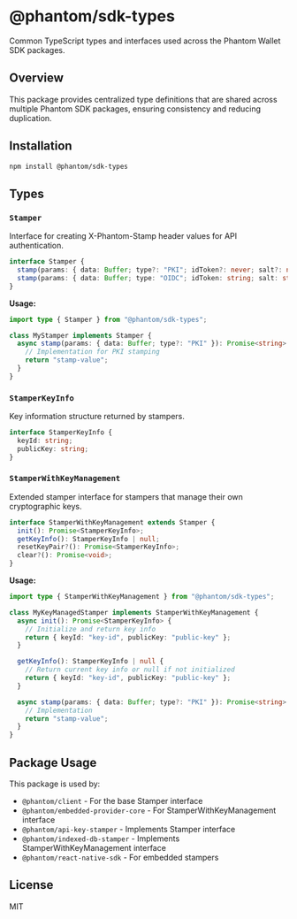 # @phantom/sdk-types

Common TypeScript types and interfaces used across the Phantom Wallet SDK packages.

## Overview

This package provides centralized type definitions that are shared across multiple Phantom SDK packages, ensuring consistency and reducing duplication.

## Installation

```bash
npm install @phantom/sdk-types
```

## Types

### `Stamper`

Interface for creating X-Phantom-Stamp header values for API authentication.

```typescript
interface Stamper {
  stamp(params: { data: Buffer; type?: "PKI"; idToken?: never; salt?: never }): Promise<string>;
  stamp(params: { data: Buffer; type: "OIDC"; idToken: string; salt: string }): Promise<string>;
}
```

**Usage:**

```typescript
import type { Stamper } from "@phantom/sdk-types";

class MyStamper implements Stamper {
  async stamp(params: { data: Buffer; type?: "PKI" }): Promise<string> {
    // Implementation for PKI stamping
    return "stamp-value";
  }
}
```

### `StamperKeyInfo`

Key information structure returned by stampers.

```typescript
interface StamperKeyInfo {
  keyId: string;
  publicKey: string;
}
```

### `StamperWithKeyManagement`

Extended stamper interface for stampers that manage their own cryptographic keys.

```typescript
interface StamperWithKeyManagement extends Stamper {
  init(): Promise<StamperKeyInfo>;
  getKeyInfo(): StamperKeyInfo | null;
  resetKeyPair?(): Promise<StamperKeyInfo>;
  clear?(): Promise<void>;
}
```

**Usage:**

```typescript
import type { StamperWithKeyManagement } from "@phantom/sdk-types";

class MyKeyManagedStamper implements StamperWithKeyManagement {
  async init(): Promise<StamperKeyInfo> {
    // Initialize and return key info
    return { keyId: "key-id", publicKey: "public-key" };
  }

  getKeyInfo(): StamperKeyInfo | null {
    // Return current key info or null if not initialized
    return { keyId: "key-id", publicKey: "public-key" };
  }

  async stamp(params: { data: Buffer; type?: "PKI" }): Promise<string> {
    // Implementation
    return "stamp-value";
  }
}
```

## Package Usage

This package is used by:

- `@phantom/client` - For the base Stamper interface
- `@phantom/embedded-provider-core` - For StamperWithKeyManagement interface
- `@phantom/api-key-stamper` - Implements Stamper interface
- `@phantom/indexed-db-stamper` - Implements StamperWithKeyManagement interface
- `@phantom/react-native-sdk` - For embedded stampers

## License

MIT
